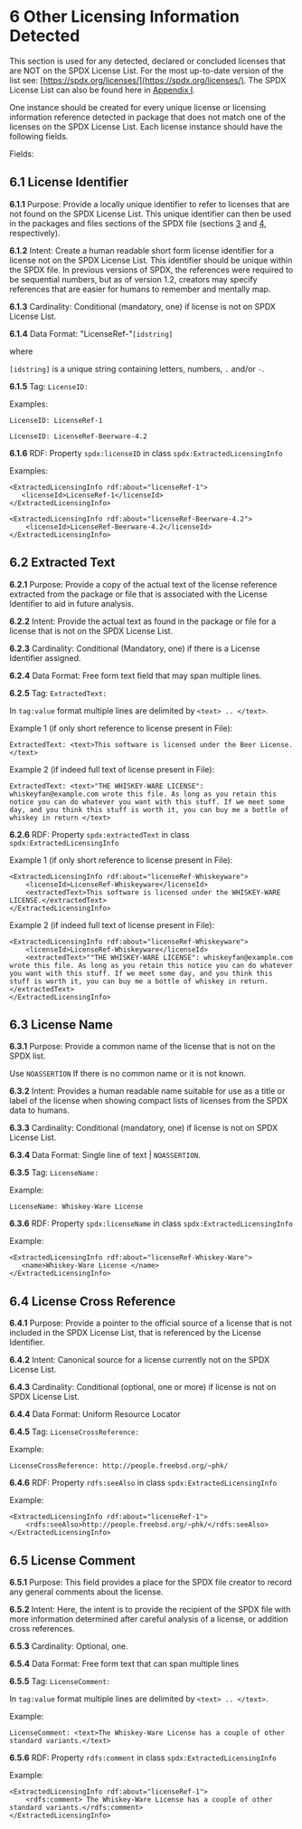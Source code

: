 # 6 Other Licensing Information Detected

This section is used for any detected, declared or concluded licenses that are NOT on the SPDX License List. For the most up-to-date version of the list see: [https://spdx.org/licenses/](https://spdx.org/licenses/). The SPDX License List can also be found here in [Appendix I](appendix-I-SPDX-license-list.md).

One instance should be created for every unique license or licensing information reference detected in package that does not match one of the licenses on the SPDX License List. Each license instance should have the following fields.

Fields:

## 6.1 License Identifier <a name="6.1"></a>

**6.1.1** Purpose: Provide a locally unique identifier to refer to licenses that are not found on the SPDX License List. This unique identifier can then be used in the packages and files sections of the SPDX file (sections [3](3-package-information.md) and [4](4-file-information.md), respectively).

**6.1.2** Intent: Create a human readable short form license identifier for a license not on the SPDX License List. This identifier should be unique within the SPDX file. In previous versions of SPDX, the references were required to be sequential numbers, but as of version 1.2, creators may specify references that are easier for humans to remember and mentally map.

**6.1.3** Cardinality: Conditional (mandatory, one) if license is not on SPDX License List.

**6.1.4** Data Format: "LicenseRef-"`[idstring]`

where

`[idstring]` is a unique string containing letters, numbers, `.` and/or `-`.

**6.1.5** Tag: `LicenseID:`

Examples:

    LicenseID: LicenseRef-1

    LicenseID: LicenseRef-Beerware-4.2

**6.1.6** RDF: Property `spdx:licenseID` in class `spdx:ExtractedLicensingInfo`

Examples:

    <ExtractedLicensingInfo rdf:about="licenseRef-1">
       <licenseId>LicenseRef-1</licenseId>
    </ExtractedLicensingInfo>

    <ExtractedLicensingInfo rdf:about="licenseRef-Beerware-4.2">
        <licenseId>LicenseRef-Beerware-4.2</licenseId>
    </ExtractedLicensingInfo>

## 6.2 Extracted Text <a name="6.2"></a>

**6.2.1** Purpose: Provide a copy of the actual text of the license reference extracted from the package or file that is associated with the License Identifier to aid in future analysis.

**6.2.2** Intent: Provide the actual text as found in the package or file for a license that is not on the SPDX License List.

**6.2.3** Cardinality: Conditional (Mandatory, one) if there is a License Identifier assigned.

**6.2.4** Data Format: Free form text field that may span multiple lines.

**6.2.5** Tag: `ExtractedText:`

In `tag:value` format multiple lines are delimited by `<text> .. </text>`.

Example 1 (if only short reference to license present in File):

    ExtractedText: <text>This software is licensed under the Beer License.</text>

Example 2 (if indeed full text of license present in File):

    ExtractedText: <text>"THE WHISKEY-WARE LICENSE": whiskeyfan@example.com wrote this file. As long as you retain this notice you can do whatever you want with this stuff. If we meet some day, and you think this stuff is worth it, you can buy me a bottle of whiskey in return </text>

**6.2.6** RDF: Property `spdx:extractedText` in class `spdx:ExtractedLicensingInfo`

Example 1 (if only short reference to license present in File):

    <ExtractedLicensingInfo rdf:about="licenseRef-Whiskeyware">
        <licenseId>LicenseRef-Whiskeyware</licenseId>
        <extractedText>This software is licensed under the WHISKEY-WARE LICENSE.</extractedText>
    </ExtractedLicensingInfo>

Example 2 (if indeed full text of license present in File):

    <ExtractedLicensingInfo rdf:about="licenseRef-Whiskeyware">
        <licenseId>LicenseRef-Whiskeyware</licenseId>
        <extractedText>""THE WHISKEY-WARE LICENSE": whiskeyfan@example.com wrote this file. As long as you retain this notice you can do whatever you want with this stuff. If we meet some day, and you think this stuff is worth it, you can buy me a bottle of whiskey in return.</extractedText>
    </ExtractedLicensingInfo>

## 6.3 License Name <a name="6.3"></a>

**6.3.1** Purpose: Provide a common name of the license that is not on the SPDX list.

Use `NOASSERTION` If there is no common name or it is not known.

**6.3.2** Intent: Provides a human readable name suitable for use as a title or label of the license when showing compact lists of licenses from the SPDX data to humans.

**6.3.3** Cardinality: Conditional (mandatory, one) if license is not on SPDX License List.

**6.3.4** Data Format: Single line of text | `NOASSERTION`.

**6.3.5** Tag: `LicenseName:`

Example:

    LicenseName: Whiskey-Ware License

**6.3.6** RDF: Property `spdx:licenseName` in class `spdx:ExtractedLicensingInfo`

Example:

    <ExtractedLicensingInfo rdf:about="licenseRef-Whiskey-Ware">
       <name>Whiskey-Ware License </name>
    </ExtractedLicensingInfo>


## 6.4 License Cross Reference <a name="6.4"></a>

**6.4.1** Purpose: Provide a pointer to the official source of a license that is not included in the SPDX License List, that is referenced by the License Identifier.

**6.4.2** Intent: Canonical source for a license currently not on the SPDX License List.

**6.4.3** Cardinality: Conditional (optional, one or more) if license is not on SPDX License List.

**6.4.4** Data Format: Uniform Resource Locator

**6.4.5** Tag: `LicenseCrossReference:`

Example:

    LicenseCrossReference: http://people.freebsd.org/~phk/

**6.4.6** RDF: Property `rdfs:seeAlso` in class `spdx:ExtractedLicensingInfo`

Example:

    <ExtractedLicensingInfo rdf:about="licenseRef-1">
        <rdfs:seeAlso>http://people.freebsd.org/~phk/</rdfs:seeAlso>
    </ExtractedLicensingInfo>

## 6.5 License Comment <a name="6.5"></a>

**6.5.1** Purpose: This field provides a place for the SPDX file creator to record any general comments about the license.

**6.5.2** Intent: Here, the intent is to provide the recipient of the SPDX file with more information determined after careful analysis of a license, or addition cross references.

**6.5.3** Cardinality: Optional, one.

**6.5.4** Data Format: Free form text that can span multiple lines

**6.5.5** Tag: `LicenseComment:`

In `tag:value` format multiple lines are delimited by `<text> .. </text>`.

Example:

    LicenseComment: <text>The Whiskey-Ware License has a couple of other standard variants.</text>

**6.5.6** RDF: Property `rdfs:comment` in class `spdx:ExtractedLicensingInfo`

Example:

    <ExtractedLicensingInfo rdf:about="licenseRef-1">
        <rdfs:comment> The Whiskey-Ware License has a couple of other standard variants.</rdfs:comment>
    </ExtractedLicensingInfo>